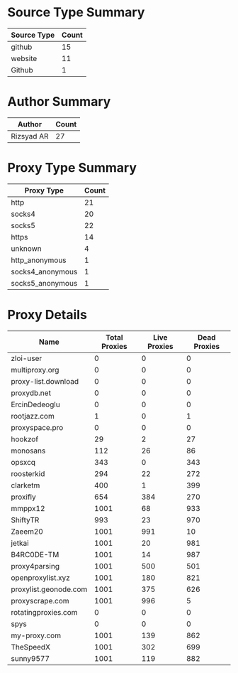 # Source Type Summary

| Source Type | Count |
|-------------|-------|
| github | 15 |
| website | 11 |
| Github | 1 |


# Author Summary

| Author | Count |
|--------|-------|
| Rizsyad AR | 27 |


# Proxy Type Summary

| Proxy Type | Count |
|------------|-------|
| http | 21 |
| socks4 | 20 |
| socks5 | 22 |
| https | 14 |
| unknown | 4 |
| http_anonymous | 1 |
| socks4_anonymous | 1 |
| socks5_anonymous | 1 |


# Proxy Details

| Name | Total Proxies | Live Proxies | Dead Proxies |
|------|---------------|--------------|---------------|
| zloi-user | 0 | 0 | 0 |
| multiproxy.org | 0 | 0 | 0 |
| proxy-list.download | 0 | 0 | 0 |
| proxydb.net | 0 | 0 | 0 |
| ErcinDedeoglu | 0 | 0 | 0 |
| rootjazz.com | 1 | 0 | 1 |
| proxyspace.pro | 0 | 0 | 0 |
| hookzof | 29 | 2 | 27 |
| monosans | 112 | 26 | 86 |
| opsxcq | 343 | 0 | 343 |
| roosterkid | 294 | 22 | 272 |
| clarketm | 400 | 1 | 399 |
| proxifly | 654 | 384 | 270 |
| mmppx12 | 1001 | 68 | 933 |
| ShiftyTR | 993 | 23 | 970 |
| Zaeem20 | 1001 | 991 | 10 |
| jetkai | 1001 | 20 | 981 |
| B4RC0DE-TM | 1001 | 14 | 987 |
| proxy4parsing | 1001 | 500 | 501 |
| openproxylist.xyz | 1001 | 180 | 821 |
| proxylist.geonode.com | 1001 | 375 | 626 |
| proxyscrape.com | 1001 | 996 | 5 |
| rotatingproxies.com | 0 | 0 | 0 |
| spys | 0 | 0 | 0 |
| my-proxy.com | 1001 | 139 | 862 |
| TheSpeedX | 1001 | 302 | 699 |
| sunny9577 | 1001 | 119 | 882 |
